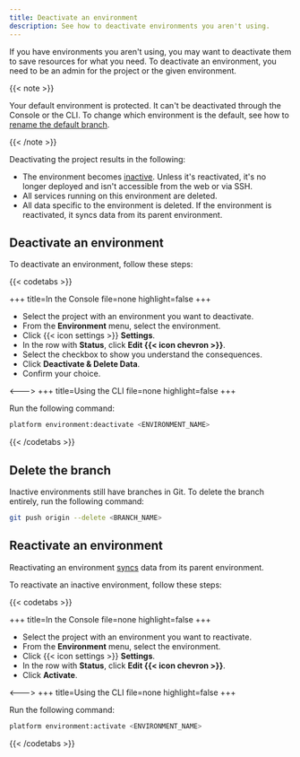 ```yaml
---
title: Deactivate an environment
description: See how to deactivate environments you aren't using.
---
```


If you have environments you aren't using, you may want to deactivate them to save resources for what you need.
To deactivate an environment, you need to be an admin for the project or the given environment.

{{< note >}}

Your default environment is protected.
It can't be deactivated through the Console or the CLI.
To change which environment is the default, see how to [rename the default branch](./default-environment.md).

{{< /note >}}

Deactivating the project results in the following:

* The environment becomes [inactive](../other/glossary.md#inactive-environment).
  Unless it's reactivated, it's no longer deployed and isn't accessible from the web or via SSH.
* All services running on this environment are deleted.
* All data specific to the environment is deleted.
  If the environment is reactivated, it syncs data from its parent environment.

## Deactivate an environment

To deactivate an environment, follow these steps:

{{< codetabs >}}

+++
title=In the Console
file=none
highlight=false
+++

- Select the project with an environment you want to deactivate.
- From the **Environment** menu, select the environment.
- Click {{< icon settings >}} **Settings**.
- In the row with **Status**, click **Edit {{< icon chevron >}}**.
- Select the checkbox to show you understand the consequences.
- Click **Deactivate & Delete Data**.
- Confirm your choice.

<--->
+++
title=Using the CLI
file=none
highlight=false
+++

Run the following command:

```bash
platform environment:deactivate <ENVIRONMENT_NAME>
```

{{< /codetabs >}}

## Delete the branch

Inactive environments still have branches in Git.
To delete the branch entirely, run the following command:

```bash
git push origin --delete <BRANCH_NAME>
```

## Reactivate an environment

Reactivating an environment [syncs](../other/glossary.md#sync) data from its parent environment.

To reactivate an inactive environment, follow these steps:

{{< codetabs >}}

+++
title=In the Console
file=none
highlight=false
+++

- Select the project with an environment you want to reactivate.
- From the **Environment** menu, select the environment.
- Click {{< icon settings >}} **Settings**.
- In the row with **Status**, click **Edit {{< icon chevron >}}**.
- Click **Activate**.

<--->
+++
title=Using the CLI
file=none
highlight=false
+++

Run the following command:

```bash
platform environment:activate <ENVIRONMENT_NAME>
```

{{< /codetabs >}}
